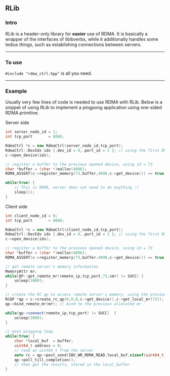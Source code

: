 ## RLib

### Intro

RLib is a header-only library for **easier** use of RDMA. It is basically a wrapper of the interfaces of libibverbs, 
while it additionally handles some tedius things, such as establishing connections between servers.

------

### To use

`#include "rdma_ctrl.hpp"` is all you need.

------

### Example

Usually very few lines of code is needed to use RDMA with RLib. Below is a snippet of using RLib to implement a 
pingpong application using one-sided RDMA primitive.

Server side
```c++
int server_node_id = 1;
int tcp_port       = 8888;

RdmaCtrl *c = new RdmaCtrl(server_node_id,tcp_port);
RdmaCtrl::DevIdx idx {.dev_id = 0,.port_id = 1 }; // using the first RNIC's first port
c->open_device(idx);

// register a buffer to the previous opened device, using id = 73
char *buffer = (char *)malloc(4096);
RDMA_ASSERT(c->register_memory(73,buffer,4096,c->get_device()) == true);

while(true) {
    // This is RDMA, server does not need to do anything :)
    sleep(1);
}
```

Client side
```c++
int client_node_id = 0;
int tcp_port       = 8888;

RdmaCtrl *c = new RdmaCtrl(client_node_id,tcp_port);
RdmaCtrl::DevIdx idx {.dev_id = 0,.port_id = 1 }; // using the first RNIC's first port
c->open_device(idx);

// register a buffer to the previous opened device, using id = 73
char *buffer = (char *)malloc(4096);
RDMA_ASSERT(c->register_memory(73,buffer,4096,c->get_device()) == true);

// get remote server's memory information
MemoryAttr mr;
while(QP::get_remote_mr(remote_ip,tcp_port,73,&mr) != SUCC) {
    usleep(2000);
}

// create the RC qp to access remote server's memory, using the previous registered memory
RCQP *qp = c->create_rc_qp(0,0,0,c->get_device(),c->get_local_mr(73));
qp->bind_remote_mr(mr); // bind to the previous allocated mr

while(qp->connect(remote_ip,tcp_port) != SUCC)  {
    usleep(2000);
}

// main pingpong loop
while(true) {
    char *local_buf  = buffer;
    uint64_t address = 0;
    // read an uint64_t from the server
    auto rc = qp->post_send(IBV_WR_RDMA_READ,local_buf,sizeof(uint64_t),address,IBV_SEND_SIGNALED);
    qp->poll_till_completion();
    // then get the results, stored in the local_buffer
}

```
